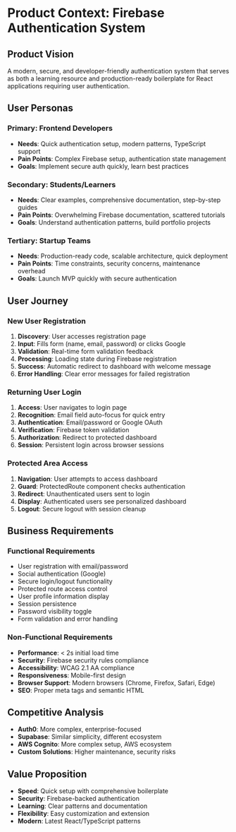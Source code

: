 # Product Context: Firebase Authentication System

## Product Vision
A modern, secure, and developer-friendly authentication system that serves as both a learning resource and production-ready boilerplate for React applications requiring user authentication.

## User Personas

### Primary: Frontend Developers
- **Needs**: Quick authentication setup, modern patterns, TypeScript support
- **Pain Points**: Complex Firebase setup, authentication state management
- **Goals**: Implement secure auth quickly, learn best practices

### Secondary: Students/Learners
- **Needs**: Clear examples, comprehensive documentation, step-by-step guides
- **Pain Points**: Overwhelming Firebase documentation, scattered tutorials
- **Goals**: Understand authentication patterns, build portfolio projects

### Tertiary: Startup Teams
- **Needs**: Production-ready code, scalable architecture, quick deployment
- **Pain Points**: Time constraints, security concerns, maintenance overhead
- **Goals**: Launch MVP quickly with secure authentication

## User Journey

### New User Registration
1. **Discovery**: User accesses registration page
2. **Input**: Fills form (name, email, password) or clicks Google
3. **Validation**: Real-time form validation feedback
4. **Processing**: Loading state during Firebase registration
5. **Success**: Automatic redirect to dashboard with welcome message
6. **Error Handling**: Clear error messages for failed registration

### Returning User Login
1. **Access**: User navigates to login page
2. **Recognition**: Email field auto-focus for quick entry
3. **Authentication**: Email/password or Google OAuth
4. **Verification**: Firebase token validation
5. **Authorization**: Redirect to protected dashboard
6. **Session**: Persistent login across browser sessions

### Protected Area Access
1. **Navigation**: User attempts to access dashboard
2. **Guard**: ProtectedRoute component checks authentication
3. **Redirect**: Unauthenticated users sent to login
4. **Display**: Authenticated users see personalized dashboard
5. **Logout**: Secure logout with session cleanup

## Business Requirements

### Functional Requirements
- User registration with email/password
- Social authentication (Google)
- Secure login/logout functionality
- Protected route access control
- User profile information display
- Session persistence
- Password visibility toggle
- Form validation and error handling

### Non-Functional Requirements
- **Performance**: < 2s initial load time
- **Security**: Firebase security rules compliance
- **Accessibility**: WCAG 2.1 AA compliance
- **Responsiveness**: Mobile-first design
- **Browser Support**: Modern browsers (Chrome, Firefox, Safari, Edge)
- **SEO**: Proper meta tags and semantic HTML

## Competitive Analysis
- **Auth0**: More complex, enterprise-focused
- **Supabase**: Similar simplicity, different ecosystem
- **AWS Cognito**: More complex setup, AWS ecosystem
- **Custom Solutions**: Higher maintenance, security risks

## Value Proposition
- **Speed**: Quick setup with comprehensive boilerplate
- **Security**: Firebase-backed authentication
- **Learning**: Clear patterns and documentation
- **Flexibility**: Easy customization and extension
- **Modern**: Latest React/TypeScript patterns

